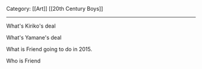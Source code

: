 Category: [[Art]] [[20th Century Boys]]
___
What's Kiriko's deal

What's Yamane's deal

What is Friend going to do in 2015. 

Who is Friend